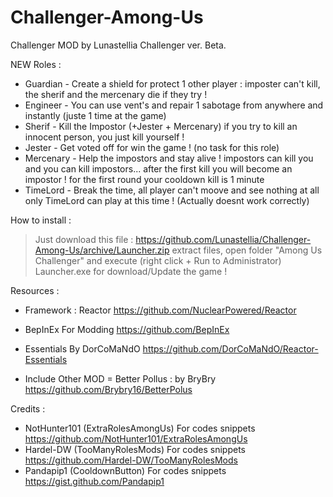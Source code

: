 # Challenger-Among-Us
Challenger MOD by Lunastellia 
Challenger ver. Beta.



NEW Roles :

* Guardian - Create a shield for protect 1 other player : imposter can't kill, the sherif and the mercenary die if they try !
* Engineer - You can use vent's and repair 1 sabotage from anywhere and instantly (juste 1 time at the game)
* Sherif - Kill the Impostor (+Jester + Mercenary) if you try to kill an innocent person, you just kill yourself !
* Jester - Get voted off for win the game ! (no task for this role)
* Mercenary - Help the impostors and stay alive ! impostors can kill you and you can kill impostors... after the first kill you will become an impostor !
 for the first round your cooldown kill is 1 minute
* TimeLord - Break the time, all player can't moove and see nothing at all only TimeLord can play at this time ! (Actually doesnt work correctly) 

How to install : 


> Just download this file : https://github.com/Lunastellia/Challenger-Among-Us/archive/Launcher.zip
> extract files, open folder "Among Us Challenger" and execute (right click + Run to Administrator) Launcher.exe for download/Update the game !

Resources :

* Framework : Reactor
https://github.com/NuclearPowered/Reactor
* BepInEx For Modding
https://github.com/BepInEx 
* Essentials By DorCoMaNdO
https://github.com/DorCoMaNdO/Reactor-Essentials

* Include Other MOD = Better Pollus : by BryBry 
https://github.com/Brybry16/BetterPolus

Credits :

* NotHunter101 (ExtraRolesAmongUs) For codes snippets
https://github.com/NotHunter101/ExtraRolesAmongUs
* Hardel-DW (TooManyRolesMods) For codes snippets
https://github.com/Hardel-DW/TooManyRolesMods
* Pandapip1 (CooldownButton) For codes snippets
https://gist.github.com/Pandapip1


